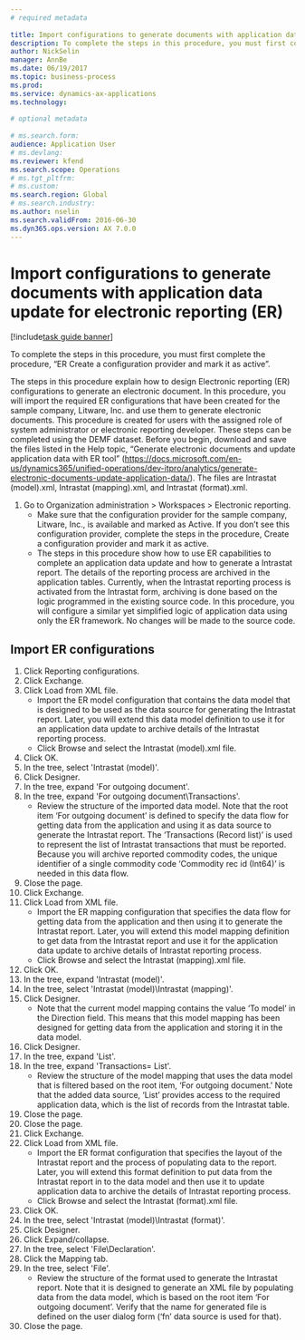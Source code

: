 ```yaml
--- 
# required metadata 
 
title: Import configurations to generate documents with application data update for electronic reporting (ER)
description: To complete the steps in this procedure, you must first complete the procedure, “ER Create a configuration provider and mark it as active”. 
author: NickSelin
manager: AnnBe 
ms.date: 06/19/2017
ms.topic: business-process 
ms.prod:  
ms.service: dynamics-ax-applications 
ms.technology:  
 
# optional metadata 
 
# ms.search.form:   
audience: Application User 
# ms.devlang:  
ms.reviewer: kfend
ms.search.scope: Operations 
# ms.tgt_pltfrm:  
# ms.custom:  
ms.search.region: Global
# ms.search.industry: 
ms.author: nselin
ms.search.validFrom: 2016-06-30 
ms.dyn365.ops.version: AX 7.0.0 
---
```

# Import configurations to generate documents with application data update for electronic reporting (ER)

[!include[task guide banner](../../includes/task-guide-banner.md)]

To complete the steps in this procedure, you must first complete the procedure, “ER Create a configuration provider and mark it as active”.

The steps in this procedure explain how to design Electronic reporting (ER) configurations to generate an electronic document. In this procedure, you will import the required ER configurations that have been created for the sample company, Litware, Inc. and use them to generate electronic documents. This procedure is created for users with the assigned role of system administrator or electronic reporting developer. These steps can be completed using the DEMF dataset. Before you begin, download and save the files listed in the Help topic, “Generate electronic documents and update application data with ER tool” (https://docs.microsoft.com/en-us/dynamics365/unified-operations/dev-itpro/analytics/generate-electronic-documents-update-application-data/). The files are Intrastat (model).xml, Intrastat (mapping).xml, and Intrastat (format).xml.

1. Go to Organization administration > Workspaces > Electronic reporting.
    * Make sure that the configuration provider for the sample company, Litware, Inc., is available and marked as Active. If you don’t see this configuration provider, complete the steps in the procedure, Create a configuration provider and mark it as active.  
    * The steps in this procedure show how to use ER capabilities to complete an application data update and how to generate a Intrastat report. The details of the reporting process are archived in the application tables. Currently, when the Intrastat reporting process is activated from the Intrastat form, archiving is done based on the logic programmed in the existing source code. In this procedure, you will configure a similar yet simplified logic of application data using only the ER framework. No changes will be made to the source code.   

## Import ER configurations
1. Click Reporting configurations.
2. Click Exchange.
3. Click Load from XML file.
    * Import the ER model configuration that contains the data model that is designed to be used as the data source for generating the Intrastat report. Later, you will extend this data model definition to use it for an application data update to archive details of the Intrastat reporting process.   
    * Click Browse and select the Intrastat (model).xml file.  
4. Click OK.
5. In the tree, select 'Intrastat (model)'.
6. Click Designer.
7. In the tree, expand 'For outgoing document'.
8. In the tree, expand 'For outgoing document\Transactions'.
    * Review the structure of the imported data model. Note that the root item ‘For outgoing document’ is defined to specify the data flow for getting data from the application and using it as data source to generate the Intrastat report. The ‘Transactions (Record list)’ is used to represent the list of Intrastat transactions that must be reported. Because you will archive reported commodity codes, the unique identifier of a single commodity code ‘Commodity rec id (Int64)’ is needed in this data flow.   
9. Close the page.
10. Click Exchange.
11. Click Load from XML file.
    * Import the ER mapping configuration that specifies the data flow for getting data from the application and then using it to generate the Intrastat report. Later, you will extend this model mapping definition to get data from the Intrastat report and use it for the application data update to archive details of Intrastat reporting process.   
    * Click Browse and select the Intrastat (mapping).xml file.  
12. Click OK.
13. In the tree, expand 'Intrastat (model)'.
14. In the tree, select 'Intrastat (model)\Intrastat (mapping)'.
15. Click Designer.
    * Note that the current model mapping contains the value ‘To model’ in the Direction field. This means that this model mapping has been designed for getting data from the application and storing it in the data model.  
16. Click Designer.
17. In the tree, expand 'List'.
18. In the tree, expand 'Transactions= List'.
    * Review the structure of the model mapping that uses the data model that is filtered based on the root item, ‘For outgoing document.’ Note that the added data source, ‘List’ provides access to the required application data, which is the list of records from the Intrastat table.  
19. Close the page.
20. Close the page.
21. Click Exchange.
22. Click Load from XML file.
    * Import the ER format configuration that specifies the layout of the Intrastat report and the process of populating data to the report. Later, you will extend this format definition to put data from the Intrastat report in to the data model and then use it to update application data to archive the details of Intrastat reporting process.   
    * Click Browse and select the Intrastat (format).xml file.  
23. Click OK.
24. In the tree, select 'Intrastat (model)\Intrastat (format)'.
25. Click Designer.
26. Click Expand/collapse.
27. In the tree, select 'File\Declaration'.
28. Click the Mapping tab.
29. In the tree, select 'File'.
    * Review the structure of the format used to generate the Intrastat report. Note that it is designed to generate an XML file by populating data from the data model, which is based on the root item ‘For outgoing document’. Verify that the name for generated file is defined on the user dialog form (‘fn’ data source is used for that).   
30. Close the page.

